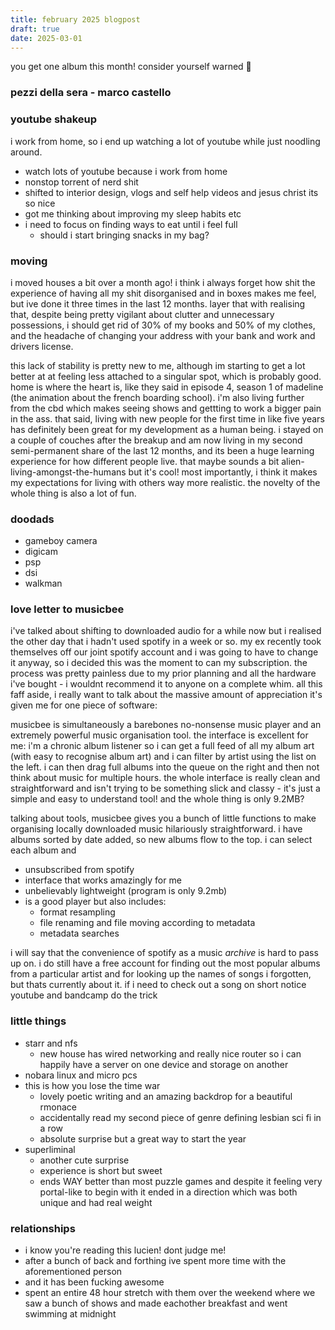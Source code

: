 ```yaml
---
title: february 2025 blogpost
draft: true
date: 2025-03-01
---
```


you get one album this month! consider yourself warned 🫵
### pezzi della sera - marco castello

### youtube shakeup
i work from home, so i end up watching a lot of youtube while just noodling around. 
- watch lots of youtube because i work from home
- nonstop torrent of nerd shit
- shifted to interior design, vlogs and self help videos and jesus christ its so nice
- got me thinking about improving my sleep habits etc
- i need to focus on finding ways to eat until i feel full
  - should i start bringing snacks in my bag?

### moving
i moved houses a bit over a month ago! i think i always forget how shit the experience of having all my shit disorganised and in boxes makes me feel, but ive done it three times in the last 12 months. layer that with realising that, despite being pretty vigilant about clutter and unnecessary possessions, i should get rid of 30% of my books and 50% of my clothes, and the headache of changing your address with your bank and work and drivers license. 

this lack of stability is pretty new to me, although im starting to get a lot better at at feeling less attached to a singular spot, which is probably good. home is where the heart is, like they said in episode 4, season 1 of madeline (the animation about the french boarding school). i'm also living further from the cbd which makes seeing shows and gettting to work a bigger pain in the ass. that said, living with new people for the first time in like five years has definitely been great for my development as a human being. i stayed on a couple of couches after the breakup and am now living in my second semi-permanent share of the last 12 months, and its been a huge learning experience for how different people live. that maybe sounds a bit alien-living-amongst-the-humans but it's cool! most importantly, i think it makes my expectations for living with others way more realistic. the novelty of the whole thing is also a lot of fun.

### doodads
- gameboy camera
- digicam
- psp
- dsi
- walkman

### love letter to musicbee
i've talked about shifting to downloaded audio for a while now but i realised the other day that i hadn't used spotify in a week or so. my ex recently took themselves off our joint spotify account and i was going to have to change it anyway, so i decided this was the moment to can my subscription. the process was pretty painless due to my prior planning and all the hardware i've bought - i wouldnt recommend it to anyone on a complete whim. all this faff aside, i really want to talk about the massive amount of appreciation it's given me for one piece of software:

musicbee is simultaneously a barebones no-nonsense music player and an extremely powerful music organisation tool. the interface is excellent for me: i'm a chronic album listener so i can get a full feed of all my album art (with easy to recognise album art) and i can filter by artist using the list on the left. i can then drag full albums into the queue on the right and then not think about music for multiple hours. the whole interface is really clean and straightforward and isn't trying to be something slick and classy - it's just a simple and easy to understand tool! and the whole thing is only 9.2MB?

talking about tools, musicbee gives you a bunch of little functions to make organising locally downloaded music hilariously straightforward. i have albums sorted by date added, so new albums flow to the top. i can select each album and 

- unsubscribed from spotify
- interface that works amazingly for me
- unbelievably lightweight (program is only 9.2mb)
- is a good player but also includes:
  - format resampling
  - file renaming and file moving according to metadata
  - metadata searches
  
i will say that the convenience of spotify as a music _archive_ is hard to pass up on. i do still have a free account for finding out the most popular albums from a particular artist and for looking up the names of songs i forgotten, but thats currently about it. if i need to check out a song on short notice youtube and bandcamp do the trick

### little things
- starr and nfs
  - new house has wired networking and really nice router so i can happily have a server on one device and storage on another
- nobara linux and micro pcs
- this is how you lose the time war
  - lovely poetic writing and an amazing backdrop for a beautiful rmonace
  - accidentally read my second piece of genre defining lesbian sci fi in a row
  - absolute surprise but a great way to start the year
- superliminal
  - another cute surprise
  - experience is short but sweet
  - ends WAY better than most puzzle games and despite it feeling very portal-like to begin with it ended in a direction which was both unique and had real weight

### relationships
- i know you're reading this lucien! dont judge me!
- after a bunch of back and forthing ive spent more time with the aforementioned person
- and it has been fucking awesome
- spent an entire 48 hour stretch with them over the weekend where we saw a bunch of shows and made eachother breakfast and went swimming at midnight
